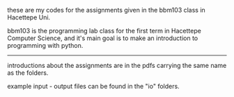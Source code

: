 these are my codes for the assignments given in the bbm103 class in Hacettepe Uni.

bbm103 is the programming lab class for the first term in Hacettepe Computer Science, and it's main goal is to make an introduction to programming with python.

---

introductions about the assignments are in the pdfs carrying the same name as the folders.

example input - output files can be found in the "io" folders.
